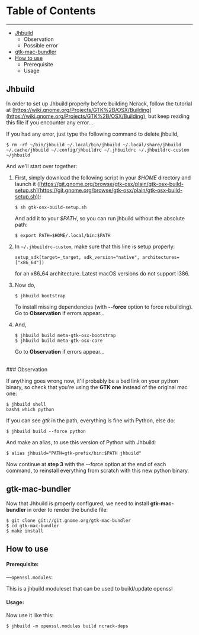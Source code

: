 # Table of Contents
---
   
 * [Jhbuild](#jhbuild)
 	* Observation
 	* Possible error
 * [gtk-mac-bundler](#bundler)
 * [How to use](#howto)
 	* Prerequisite
 	* Usage

## <a name="jhbuild"></a>Jhbuild

In order to set up Jhbuild properly before building Ncrack, follow the tutorial at [https://wiki.gnome.org/Projects/GTK%2B/OSX/Building](https://wiki.gnome.org/Projects/GTK%2B/OSX/Building), but keep reading this file if you encounter any error...

If you had any error, just type the following command to delete jhbuild,

	$ rm -rf ~/bin/jhbuild ~/.local/bin/jhbuild ~/.local/share/jhbuild ~/.cache/jhbuild ~/.config/jhbuildrc ~/.jhbuildrc ~/.jhbuildrc-custom ~/jhbuild

And we'll start over together:

1.	First, simply download the following script in your _$HOME_ directory and launch it ([https://git.gnome.org/browse/gtk-osx/plain/gtk-osx-build-setup.sh](https://git.gnome.org/browse/gtk-osx/plain/gtk-osx-build-setup.sh)):

	~~~~
	$ sh gtk-osx-build-setup.sh
	~~~~
	
	And add it to your _$PATH_, so you can run jhbuild without the absolute path:
	
	~~~~
	$ export PATH=$HOME/.local/bin:$PATH
	~~~~
	
2.	In `~/.jhbuildrc-custom`, make sure that this line is setup properly:

	~~~~
	setup_sdk(target=_target, sdk_version="native", architectures=["x86_64"])
	~~~~
	
	for an x86_64 architecture. Latest macOS versions do not support i386.
	
3.	Now do,

	~~~~
	$ jhbuild bootstrap
	~~~~
	
	To install missing dependencies (with **--force** option to force rebuilding).<br/>Go to **Observation** if errors appear...
	
4.	And,

	~~~~
	$ jhbuild build meta-gtk-osx-bootstrap
	$ jhbuild build meta-gtk-osx-core
	~~~~
	
	Go to **Observation** if errors appear... 
	
<br/>
### Observation
	
If anything goes wrong now, it'll probably be a bad link on your python binary, so check that you're using the **GTK one** instead of the original mac one:

~~~~	
$ jhbuild shell
bash$ which python
~~~~

If you can see _gtk_ in the path, everything is fine with Python, else do:

~~~~
$ jhbuild build --force python
~~~~

And make an alias, to use this version of Python with Jhbuild:

~~~~
$ alias jhbuild="PATH=gtk-prefix/bin:$PATH jhbuild"
~~~~

Now continue at **step 3** with the --force option at the end of each command, to reinstall everything from scratch with this new python binary.


## <a name="bundler"></a>gtk-mac-bundler

Now that Jhbuild is properly configured, we need to install **gtk-mac-bundler** in order to render the bundle file:

~~~~
$ git clone git://git.gnome.org/gtk-mac-bundler
$ cd gtk-mac-bundler
$ make install
~~~~

## <a name="howto"></a>How to use
#### Prerequisite:
—`openssl.modules`:

This is a jhbuild moduleset that can be used to build/update openssl 

#### Usage:

Now use it like this:
    
~~~~
$ jhbuild -m openssl.modules build ncrack-deps
~~~~
